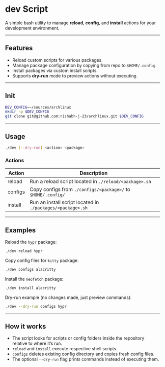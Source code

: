 # dev Script

A simple bash utility to manage **reload**, **config**, and **install** actions for your development environment.

---

## Features

- Reload custom scripts for various packages.
- Manage package configuration by copying from repo to `$HOME/.config`.
- Install packages via custom install scripts.
- Supports **dry-run** mode to preview actions without executing.

---
## Init

```bash
DEV_CONFIG=~/sources/archlinux
mkdir -p $DEV_CONFIG
git clone git@github.com:rishabh-j-23/archlinux.git $DEV_CONFIG
```

---

## Usage

```bash
./dev [--dry-run] <action> <package>
````

### Actions

| Action  | Description                                                  |
| ------- | ------------------------------------------------------------ |
| reload  | Run a reload script located in `./reload/<package>.sh`       |
| configs | Copy configs from `./configs/<package>/` to `$HOME/.config/` |
| install | Run an install script located in `./packages/<package>.sh`   |

---

## Examples

Reload the `hypr` package:

```bash
./dev reload hypr
```

Copy config files for `kitty` package:

```bash
./dev configs alacritty
```

Install the `neofetch` package:

```bash
./dev install alacritty
```

Dry-run example (no changes made, just preview commands):

```bash
./dev --dry-run configs hypr
```

---

## How it works

* The script looks for scripts or config folders inside the repository relative to where it’s run.
* `reload` and `install` execute respective shell scripts.
* `configs` deletes existing config directory and copies fresh config files.
* The optional `--dry-run` flag prints commands instead of executing them.
